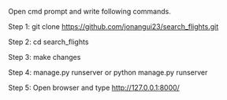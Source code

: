 Open cmd prompt and write following commands.

Step 1: git clone https://github.com/jonangui23/search_flights.git

Step 2: cd search_flights

Step 3: make changes

Step 4: manage.py runserver or python manage.py runserver

Step 5: Open browser and type http://127.0.0.1:8000/

